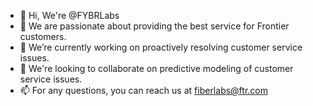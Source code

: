 - 👋 Hi, We're @FYBRLabs
- 👀 We are passionate about providing the best service for Frontier customers.
- 🌱 We’re currently working on proactively resolving customer service issues.
- 💞️ We're looking to collaborate on predictive modeling of customer service issues.
- 📫 For any questions, you can reach us at fiberlabs@ftr.com

<!---
FYBRLabs/FYBRLabs is a ✨ special ✨ repository because its `README.md` (this file) appears on your GitHub profile.
You can click the Preview link to take a look at your changes.
--->
